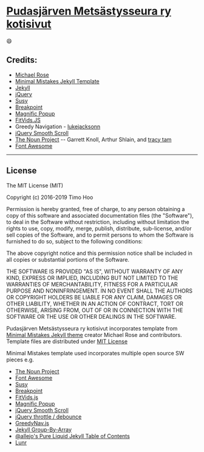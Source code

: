
# [Pudasjärven Metsästysseura ry kotisivut](https://timohoo.github.io/PMSry2/)

:smile:

## Credits:

- [Michael Rose](<https://mademistakes.com>)
- [Minimal Mistakes Jekyll Template](https://mmistakes.github.io/minimal-mistakes/)
- [Jekyll](http://jekyllrb.com/)
- [jQuery](http://jquery.com/)
- [Susy](http://susy.oddbird.net/)
- [Breakpoint](http://breakpoint-sass.com/)
- [Magnific Popup](http://dimsemenov.com/plugins/magnific-popup/)
- [FitVids.JS](http://fitvidsjs.com/)
- Greedy Navigation - [lukejacksonn](http://codepen.io/lukejacksonn/pen/PwmwWV)
- [jQuery Smooth Scroll](https://github.com/kswedberg/jquery-smooth-scroll)
- [The Noun Project](https://thenounproject.com) -- Garrett Knoll, Arthur Shlain, and [tracy tam](https://thenounproject.com/tracytam)
- [Font Awesome](http://fortawesome.github.io/Font-Awesome/)

---

## License

The MIT License (MIT)

Copyright (c) 2016-2019 Timo Hoo

Permission is hereby granted, free of charge, to any person obtaining a copy
of this software and associated documentation files (the "Software"), to deal
in the Software without restriction, including without limitation the rights
to use, copy, modify, merge, publish, distribute, sub-license, and/or sell
copies of the Software, and to permit persons to whom the Software is
furnished to do so, subject to the following conditions:

The above copyright notice and this permission notice shall be included in all
copies or substantial portions of the Software.

THE SOFTWARE IS PROVIDED "AS IS", WITHOUT WARRANTY OF ANY KIND, EXPRESS OR
IMPLIED, INCLUDING BUT NOT LIMITED TO THE WARRANTIES OF MERCHANTABILITY,
FITNESS FOR A PARTICULAR PURPOSE AND NONINFRINGEMENT. IN NO EVENT SHALL THE
AUTHORS OR COPYRIGHT HOLDERS BE LIABLE FOR ANY CLAIM, DAMAGES OR OTHER
LIABILITY, WHETHER IN AN ACTION OF CONTRACT, TORT OR OTHERWISE, ARISING FROM,
OUT OF OR IN CONNECTION WITH THE SOFTWARE OR THE USE OR OTHER DEALINGS IN THE
SOFTWARE.

Pudasjärven Metsästysseura ry kotisivut incorporates template from [Minimal Mistakes Jekyll theme](https://mmistakes.github.io/minimal-mistakes/) creator Michael Rose and contributors. Template files are distributed under [MIT License](http://opensource.org/licenses/MIT)

Minimal Mistakes template used incorporates multiple open source SW pieces e.g.
- [The Noun Project](https://thenounproject.com/)
- [Font Awesome](http://fontawesome.io/)
- [Susy](http://susy.oddbird.net/)
- [Breakpoint](http://breakpoint-sass.com/)
- [FitVids.js](https://github.com/davatron5000/FitVids.js/)
- [Magnific Popup](http://dimsemenov.com/plugins/magnific-popup/)
- [jQuery Smooth Scroll](https://github.com/kswedberg/jquery-smooth-scroll)
- [jQuery throttle / debounce](http://benalman.com/projects/jquery-throttle-debounce-plugin/)
- [GreedyNav.js](https://github.com/lukejacksonn/GreedyNav)
- [Jekyll Group-By-Array](https://github.com/mushishi78/jekyll-group-by-array)
- [@allejo's Pure Liquid Jekyll Table of Contents](https://allejo.io/blog/a-jekyll-toc-in-liquid-only/)
- [Lunr](http://lunrjs.com)
